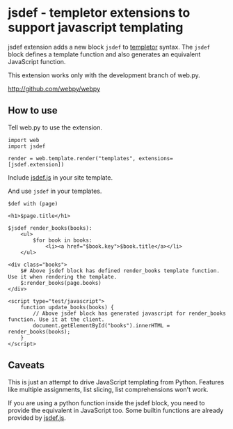 # jsdef - templetor extensions to support javascript templating

jsdef extension adds a new block `jsdef` to [templetor][1] syntax. The `jsdef` block defines a template function and also generates an equivalent JavaScript function.

[1]: http://webpy.org/docs/0.3/templetor

This extension works only with the development branch of web.py.

<http://github.com/webpy/webpy>

## How to use

Tell web.py to use the extension.

    import web
    import jsdef
    
    render = web.template.render("templates", extensions=[jsdef.extension])
    
Include [jsdef.js](jsdef.js) in your site template.

And use `jsdef` in your templates.

    $def with (page)
    
    <h1>$page.title</h1>
    
    $jsdef render_books(books):
        <ul>
            $for book in books:
                <li><a href="$book.key">$book.title</a></li>
        </ul>
                
    <div class="books">
        $# Above jsdef block has defined render_books template function. Use it when rendering the template.
        $:render_books(page.books)
    </div>
        
    <script type="test/javascript">
        function update_books(books) {
            // Above jsdef block has generated javascript for render_books function. Use it at the client.
            document.getElementById("books").innerHTML = render_books(books);
        }
    </script>
    
## Caveats
This is just an attempt to drive JavaScript templating from Python. Features like multiple assignments, list slicing, list comprehensions won't work. 

If you are using a python function inside the jsdef block, you need to provide the equivalent in JavaScript too. Some builtin functions are already provided by [jsdef.js](jsdef.js).


